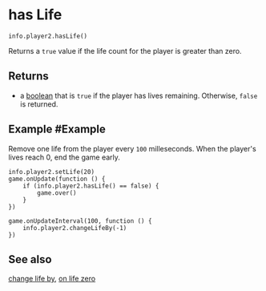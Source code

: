 # has Life

```sig
info.player2.hasLife()
```

Returns a ``true`` value if the life count for the player is greater than zero.

## Returns

* a [boolean](/types/boolean) that is ``true`` if the player has lives remaining. Otherwise, ``false`` is returned.

## Example #Example

Remove one life from the player every `100` milleseconds. When the player's lives reach 0, end the game early.

```blocks
info.player2.setLife(20)
game.onUpdate(function () {
    if (info.player2.hasLife() == false) {
        game.over()
    }
}) 

game.onUpdateInterval(100, function () {
    info.player2.changeLifeBy(-1)
})
```

## See also

[change life by](/reference/info/change-life-by),
[on life zero](/reference/info/on-life-zero)